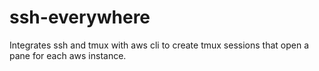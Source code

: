 # ssh-everywhere
Integrates ssh and tmux with aws cli to create tmux sessions that open a pane for each aws instance.
